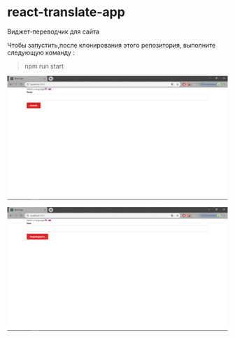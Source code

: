 # react-translate-app
Виджет-переводчик для сайта


Чтобы запустить,после клонирования этого репозитория, выполните следующую команду :

> npm run start



![Пример](https://github.com/alexkozopolianski/react-translate-app/blob/master/public/translate_1.png)

![Пример](https://github.com/alexkozopolianski/react-translate-app/blob/master/public/translate_2.png)

